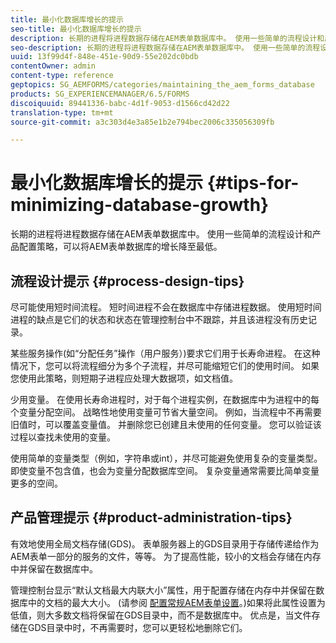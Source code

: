 ```yaml
---
title: 最小化数据库增长的提示
seo-title: 最小化数据库增长的提示
description: 长期的进程将进程数据存储在AEM表单数据库中。 使用一些简单的流程设计和产品配置策略，可以将AEM表单数据库的增长降至最低。
seo-description: 长期的进程将进程数据存储在AEM表单数据库中。 使用一些简单的流程设计和产品配置策略，可以将AEM表单数据库的增长降至最低。
uuid: 13f99d4f-848e-451e-90d9-55e202dc0bdb
contentOwner: admin
content-type: reference
geptopics: SG_AEMFORMS/categories/maintaining_the_aem_forms_database
products: SG_EXPERIENCEMANAGER/6.5/FORMS
discoiquuid: 89441336-babc-4d1f-9053-d1566cd42d22
translation-type: tm+mt
source-git-commit: a3c303d4e3a85e1b2e794bec2006c335056309fb

---
```



# 最小化数据库增长的提示 {#tips-for-minimizing-database-growth}

长期的进程将进程数据存储在AEM表单数据库中。 使用一些简单的流程设计和产品配置策略，可以将AEM表单数据库的增长降至最低。

## 流程设计提示 {#process-design-tips}

尽可能使用短时间流程。 短时间进程不会在数据库中存储进程数据。 使用短时间进程的缺点是它们的状态和状态在管理控制台中不跟踪，并且该进程没有历史记录。

某些服务操作(如“分配任务”操作（用户服务）)要求它们用于长寿命进程。 在这种情况下，您可以将流程细分为多个子流程，并尽可能缩短它们的使用时间。 如果您使用此策略，则短期子进程应处理大数据项，如文档值。

少用变量。 在使用长寿命进程时，对于每个进程实例，在数据库中为进程中的每个变量分配空间。 战略性地使用变量可节省大量空间。 例如，当流程中不再需要旧值时，可以覆盖变量值。 并删除您已创建且未使用的任何变量。 您可以验证该过程以查找未使用的变量。

使用简单的变量类型（例如，字符串或int），并尽可能避免使用复杂的变量类型。 即使变量不包含值，也会为变量分配数据库空间。 复杂变量通常需要比简单变量更多的空间。

## 产品管理提示 {#product-administration-tips}

有效地使用全局文档存储(GDS)。 表单服务器上的GDS目录用于存储传递给作为AEM表单一部分的服务的文件，等等。 为了提高性能，较小的文档会存储在内存中并保留在数据库中。

管理控制台显示“默认文档最大内联大小”属性，用于配置存储在内存中并保留在数据库中的文档的最大大小。 (请参阅 [配置常规AEM表单设置](/help/forms/using/admin-help/configure-general-aem-forms-settings.md#configure-general-aem-forms-settings)。)如果将此属性设置为低值，则大多数文档将保留在GDS目录中，而不是数据库中。 优点是，当文件存储在GDS目录中时，不再需要时，您可以更轻松地删除它们。
